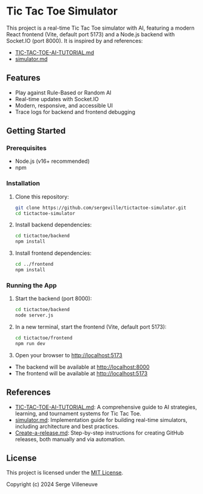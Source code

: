 # Tic Tac Toe Simulator

This project is a real-time Tic Tac Toe simulator with AI, featuring a modern React frontend (Vite, default port 5173) and a Node.js backend with Socket.IO (port 8000). It is inspired by and references:

- [TIC-TAC-TOE-AI-TUTORIAL.md](./TIC-TAC-TOE-AI-TUTORIAL.md)
- [simulator.md](./simulator.md)

## Features
- Play against Rule-Based or Random AI
- Real-time updates with Socket.IO
- Modern, responsive, and accessible UI
- Trace logs for backend and frontend debugging

## Getting Started

### Prerequisites
- Node.js (v16+ recommended)
- npm

### Installation
1. Clone this repository:
   ```bash
   git clone https://github.com/sergeville/tictactoe-simulator.git
   cd tictactoe-simulator
   ```
2. Install backend dependencies:
   ```bash
   cd tictactoe/backend
   npm install
   ```
3. Install frontend dependencies:
   ```bash
   cd ../frontend
   npm install
   ```

### Running the App
1. Start the backend (port 8000):
   ```bash
   cd tictactoe/backend
   node server.js
   ```
2. In a new terminal, start the frontend (Vite, default port 5173):
   ```bash
   cd tictactoe/frontend
   npm run dev
   ```
3. Open your browser to [http://localhost:5173](http://localhost:5173)

- The backend will be available at [http://localhost:8000](http://localhost:8000)
- The frontend will be available at [http://localhost:5173](http://localhost:5173)

## References
- [TIC-TAC-TOE-AI-TUTORIAL.md](./TIC-TAC-TOE-AI-TUTORIAL.md): A comprehensive guide to AI strategies, learning, and tournament systems for Tic Tac Toe.
- [simulator.md](./simulator.md): Implementation guide for building real-time simulators, including architecture and best practices.
- [Create-a-release.md](./Create-a-release.md): Step-by-step instructions for creating GitHub releases, both manually and via automation.

## License

This project is licensed under the [MIT License](./LICENSE).

Copyright (c) 2024 Serge Villeneuve 